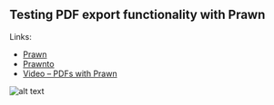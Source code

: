 ## Testing PDF export functionality with Prawn

Links:

* [Prawn](https://rubygems.org/gems/prawn)
* [Prawnto](https://rubygems.org/gems/prawnto)
* [Video – PDFs with Prawn](https://www.youtube.com/watch?v=ZiFiL19dLVE)

![alt text](http://iruntheinternet.com/lulzdump/images/cat-eats-prawn-fokin-prwned-12567535167.jpg "LOL!")